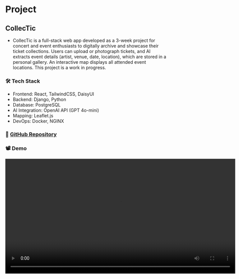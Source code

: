# Project

## CollecTic
- CollecTic is a full-stack web app developed as a 3-week project for concert and event enthusiasts to digitally archive and showcase their ticket collections. Users can upload or photograph tickets, and AI extracts event details (artist, venue, date, location), which are stored in a personal gallery. An interactive map displays all attended event locations.
This project is a work in progress.
  
### 🛠 Tech Stack
- Frontend: React, TailwindCSS, DaisyUI
- Backend: Django, Python
- Database: PostgreSQL
- AI Integration: OpenAI API (GPT 4o-mini)
- Mapping: Leaflet.js
- DevOps: Docker, NGINX

### 🔗 [GitHub Repository](https://github.com/tognmar/collectic)

### 📽️ Demo

<video width="720" controls>
  <source src="assets/video/DemoCollecTic.mp4" type="video/mp4">
  Your browser does not support the video tag.
</video>

